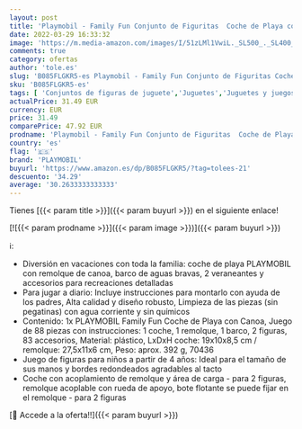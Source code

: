 ```yaml
---
layout: post
title: 'Playmobil - Family Fun Conjunto de Figuritas  Coche de Playa con Canoa  Multicolor  70436 '
date: 2022-03-29 16:33:32
image: 'https://m.media-amazon.com/images/I/51zLMl1VwiL._SL500_._SL400_.jpg'
comments: true
category: ofertas
author: 'tole.es'
slug: 'B085FLGKR5-es Playmobil - Family Fun Conjunto de Figuritas Coche de...'
sku: 'B085FLGKR5-es'
tags: [ 'Conjuntos de figuras de juguete','Juguetes','Juguetes y juegos','Muñecos y figuras','playmobil', ]
actualPrice: 31.49 EUR
currency: EUR
price: 31.49
comparePrice: 47.92 EUR
prodname: 'Playmobil - Family Fun Conjunto de Figuritas  Coche de Playa con Canoa  Multicolor  70436 '
country: 'es'
flag: '🇪🇸'
brand: 'PLAYMOBIL'
buyurl: 'https://www.amazon.es/dp/B085FLGKR5/?tag=tolees-21'
descuento: '34.29'
average: '30.2633333333333'
---
```


Tienes [{{< param title >}}]({{< param buyurl >}}) en el siguiente enlace!

[![{{< param prodname >}}]({{< param image >}})]({{< param buyurl >}})

ℹ️:

- Diversión en vacaciones con toda la familia: coche de playa PLAYMOBIL con remolque de canoa, barco de aguas bravas, 2 veraneantes y accesorios para recreaciones detalladas
- Para jugar a diario: Incluye instrucciones para montarlo con ayuda de los padres, Alta calidad y diseño robusto, Limpieza de las piezas (sin pegatinas) con agua corriente y sin químicos
- Contenido: 1x PLAYMOBIL Family Fun Coche de Playa con Canoa, Juego de 88 piezas con instrucciones: 1 coche, 1 remolque, 1 barco, 2 figuras, 83 accesorios, Material: plástico, LxDxH coche: 19x10x8,5 cm / remolque: 27,5x11x6 cm, Peso: aprox. 392 g, 70436
- Juego de figuras para niños a partir de 4 años: Ideal para el tamaño de sus manos y bordes redondeados agradables al tacto
- Coche con acoplamiento de remolque y área de carga - para 2 figuras, remolque acoplable con rueda de apoyo, bote flotante se puede fijar en el remolque - para 2 figuras

[🛒 Accede a la oferta!!]({{< param buyurl >}})
